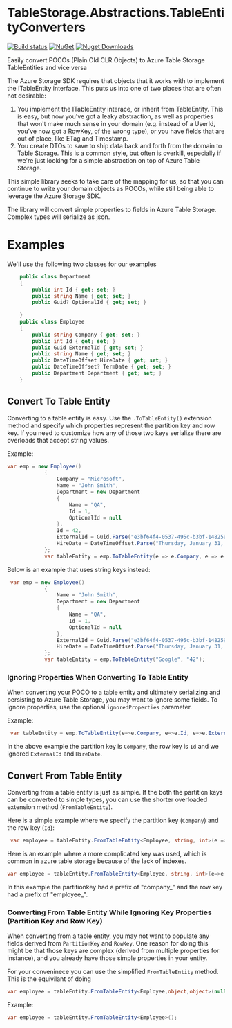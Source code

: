 # TableStorage.Abstractions.TableEntityConverters
[![Build status](https://ci.appveyor.com/api/projects/status/20rwpny4jfng24ws?svg=true)](https://ci.appveyor.com/project/giometrix/tablestorage-abstractions-tableentityconverters)
[![NuGet](https://img.shields.io/nuget/v/TableStorage.Abstractions.TableEntityConverters.svg)](https://www.nuget.org/packages/TableStorage.Abstractions.TableEntityConverters/)
[![Nuget Downloads](https://img.shields.io/nuget/dt/TableStorage.Abstractions.TableEntityConverters.svg?color=purple&logo=nuget)](https://www.nuget.org/packages/TableStorage.Abstractions.TableEntityConverters)

Easily convert POCOs (Plain Old CLR Objects) to Azure Table Storage TableEntities and vice versa

The Azure Storage SDK requires that objects that it works with to implement the ITableEntity interface.  This puts us into one of two places that are often not desirable:

1. You implement the ITableEntity interace, or inherit from TableEntity.  This is easy, but now you've got a leaky abstraction, as well as properties that won't make much sense in your domain (e.g. instead of a UserId, you've now got a RowKey, of the wrong type), or you have fields that are out of place, like ETag and Timestamp.
2. You create DTOs to save to ship data back and forth from the domain to Table Storage.  This is a common style, but often is overkill, especially if we're just looking for a simple abstraction on top of Azure Table Storage.

This simple library seeks to take care of the mapping for us, so that you can continue to write your domain objects as POCOs, while still being able to leverage the Azure Storage SDK.

The library will convert simple properties to fields in Azure Table Storage.  Complex types will serialize as json.

Examples
========
We'll use the following two classes for our examples

```csharp
    public class Department
    {
        public int Id { get; set; }
        public string Name { get; set; }
        public Guid? OptionalId { get; set; }
      
    }
    public class Employee
    {
        public string Company { get; set; }
        public int Id { get; set; }
        public Guid ExternalId { get; set; }
        public string Name { get; set; }
        public DateTimeOffset HireDate { get; set; }
        public DateTimeOffset? TermDate { get; set; }
        public Department Department { get; set; }
    }
```

## Convert To Table Entity
Converting to a table entity is easy.  Use the ``.ToTableEntity()`` extension method and specify which properties represent the partition key and row key.  If you need to customize how any of those two keys serialize there are overloads that accept string values.

Example:
```csharp
var emp = new Employee()
            {
                Company = "Microsoft",
                Name = "John Smith",
                Department = new Department
                {
                    Name = "QA",
                    Id = 1,
                    OptionalId = null
                },
                Id = 42,
                ExternalId = Guid.Parse("e3bf64f4-0537-495c-b3bf-148259d7ed36"),
                HireDate = DateTimeOffset.Parse("Thursday, January 31, 2008")
            };
            var tableEntity = emp.ToTableEntity(e => e.Company, e => e.Id);
```

Below is an example that uses string keys instead:
```csharp
 var emp = new Employee()
            {
                Name = "John Smith",
                Department = new Department
                {
                    Name = "QA",
                    Id = 1,
                    OptionalId = null
                },
                ExternalId = Guid.Parse("e3bf64f4-0537-495c-b3bf-148259d7ed36"),
                HireDate = DateTimeOffset.Parse("Thursday, January 31, 2008")
            };
            var tableEntity = emp.ToTableEntity("Google", "42");
```
### Ignoring Properties When Converting To Table Entity
When converting your POCO to a table entity and ultimately serializing and persisting to Azure Table Storage, you may want to ignore some fields.  To ignore properties, use the optional ```ignoredProperties``` parameter.

Example:
```csharp
 var tableEntity = emp.ToTableEntity(e=>e.Company, e=>e.Id, e=>e.ExternalId, e=>e.HireDate);
```
In the above example the partition key is ```Company```, the row key is ```Id``` and we ignored ```ExternalId``` and ```HireDate```.

## Convert From Table Entity
Converting from a table entity is just as simple.  If the both the partition keys can be converted to simple types, you can use the shorter overloaded extension method (```FromTableEntity```).

Here is a simple example where we specify the partition key (```Company```) and the row key (```Id```):
```csharp
 var employee = tableEntity.FromTableEntity<Employee, string, int>(e => e.Company, e => e.Id);
```

Here is an example where a more complicated key was used, which is common in azure table storage because of the lack of indexes.
```csharp
var employee = tableEntity.FromTableEntity<Employee, string, int>(e=>e.Company, pk=>pk.Substring("company_".Length), e => e.Id, rk=>int.Parse(rk.Substring("employee_".Length)));
```
In this example the partitionkey had a prefix of "company_" and the row key had a prefix of "employee_".

### Converting From Table Entity While Ignoring Key Properties (Partition Key and Row Key)
When converting from a table entity, you may not want to populate any fields derived from `PartitionKey` and `RowKey`.  One reason for doing this might be that those keys are complex (derived from multiple properties for instance), and you already have those simple properties in your entity.

For your conveninece you can use the simplified `FromTableEntity` method.  This is the equivilant of doing 
```csharp
var employee = tableEntity.FromTableEntity<Employee,object,object>(null, null, null, null);
```

Example:
```csharp
var employee = tableEntity.FromTableEntity<Employee>();
```
